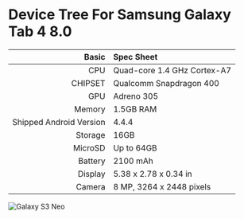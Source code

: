 Device Tree For Samsung Galaxy Tab 4 8.0
===================================== 

| Basic   | Spec Sheet                  |
| -------:|:--------------------------- |
| CPU     | Quad-core 1.4 GHz Cortex-A7 | 
| CHIPSET | Qualcomm Snapdragon 400 |
| GPU     | Adreno 305 |
| Memory  | 1.5GB RAM |
| Shipped Android Version | 4.4.4 |
| Storage | 16GB |
| MicroSD | Up to 64GB |
| Battery | 2100 mAh |
| Display | 5.38 x 2.78 x 0.34 in |
| Camera  | 8 MP, 3264 x 2448 pixels |


![Galaxy S3 Neo](https://i-cdn.phonearena.com/images/phones/46349-xlarge/Samsun-Galaxy-Tab-4-10.1-3a.jpg "Galaxy S3 Neo")
